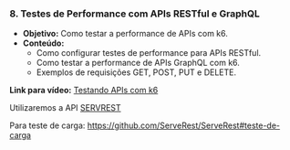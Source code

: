 ### 8. **Testes de Performance com APIs RESTful e GraphQL**
   - **Objetivo:** Como testar a performance de APIs com k6.
   - **Conteúdo:**
     - Como configurar testes de performance para APIs RESTful.
     - Como testar a performance de APIs GraphQL com k6.
     - Exemplos de requisições GET, POST, PUT e DELETE.
   
   **Link para vídeo:** [Testando APIs com k6](#)

Utilizaremos a API [SERVREST](https://serverest.dev/)

Para teste de carga: https://github.com/ServeRest/ServeRest#teste-de-carga

